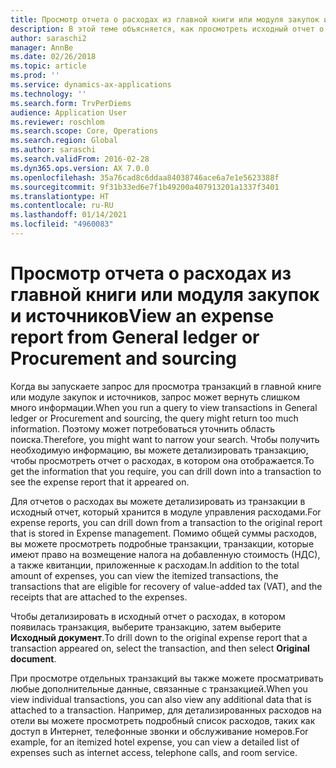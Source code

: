 ```yaml
---
title: Просмотр отчета о расходах из главной книги или модуля закупок и источников
description: В этой теме объясняется, как просмотреть исходный отчет о расходах, в котором появилась транзакция.
author: saraschi2
manager: AnnBe
ms.date: 02/26/2018
ms.topic: article
ms.prod: ''
ms.service: dynamics-ax-applications
ms.technology: ''
ms.search.form: TrvPerDiems
audience: Application User
ms.reviewer: roschlom
ms.search.scope: Core, Operations
ms.search.region: Global
ms.author: saraschi
ms.search.validFrom: 2016-02-28
ms.dyn365.ops.version: AX 7.0.0
ms.openlocfilehash: 35a76cad8c6ddaa84038746ace6a7e1e5623388f
ms.sourcegitcommit: 9f31b33ed6e7f1b49200a407913201a1337f3401
ms.translationtype: HT
ms.contentlocale: ru-RU
ms.lasthandoff: 01/14/2021
ms.locfileid: "4960083"
---
```

# <a name="view-an-expense-report-from-general-ledger-or-procurement-and-sourcing"></a><span data-ttu-id="15141-103">Просмотр отчета о расходах из главной книги или модуля закупок и источников</span><span class="sxs-lookup"><span data-stu-id="15141-103">View an expense report from General ledger or Procurement and sourcing</span></span>

<span data-ttu-id="15141-104">Когда вы запускаете запрос для просмотра транзакций в главной книге или модуле закупок и источников, запрос может вернуть слишком много информации.</span><span class="sxs-lookup"><span data-stu-id="15141-104">When you run a query to view transactions in General ledger or Procurement and sourcing, the query might return too much information.</span></span> <span data-ttu-id="15141-105">Поэтому может потребоваться уточнить область поиска.</span><span class="sxs-lookup"><span data-stu-id="15141-105">Therefore, you might want to narrow your search.</span></span> <span data-ttu-id="15141-106">Чтобы получить необходимую информацию, вы можете детализировать транзакцию, чтобы просмотреть отчет о расходах, в котором она отображается.</span><span class="sxs-lookup"><span data-stu-id="15141-106">To get the information that you require, you can drill down into a transaction to see the expense report that it appeared on.</span></span>

<span data-ttu-id="15141-107">Для отчетов о расходах вы можете детализировать из транзакции в исходный отчет, который хранится в модуле управления расходами.</span><span class="sxs-lookup"><span data-stu-id="15141-107">For expense reports, you can drill down from a transaction to the original report that is stored in Expense management.</span></span> <span data-ttu-id="15141-108">Помимо общей суммы расходов, вы можете просмотреть подробные транзакции, транзакции, которые имеют право на возмещение налога на добавленную стоимость (НДС), а также квитанции, приложенные к расходам.</span><span class="sxs-lookup"><span data-stu-id="15141-108">In addition to the total amount of expenses, you can view the itemized transactions, the transactions that are eligible for recovery of value-added tax (VAT), and the receipts that are attached to the expenses.</span></span>

<span data-ttu-id="15141-109">Чтобы детализировать в исходный отчет о расходах, в котором появилась транзакция, выберите транзакцию, затем выберите **Исходный документ**.</span><span class="sxs-lookup"><span data-stu-id="15141-109">To drill down to the original expense report that a transaction appeared on, select the transaction, and then select **Original document**.</span></span>

<span data-ttu-id="15141-110">При просмотре отдельных транзакций вы также можете просматривать любые дополнительные данные, связанные с транзакцией.</span><span class="sxs-lookup"><span data-stu-id="15141-110">When you view individual transactions, you can also view any additional data that is attached to a transaction.</span></span> <span data-ttu-id="15141-111">Например, для детализированных расходов на отели вы можете просмотреть подробный список расходов, таких как доступ в Интернет, телефонные звонки и обслуживание номеров.</span><span class="sxs-lookup"><span data-stu-id="15141-111">For example, for an itemized hotel expense, you can view a detailed list of expenses such as internet access, telephone calls, and room service.</span></span>
